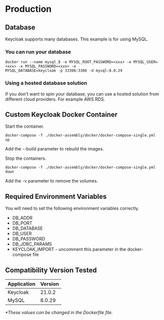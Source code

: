 # Production

## Database

Keycloak supports many databases. This example is for using MySQL.

### You can run your database

```
docker run --name mysql_8 -e MYSQL_ROOT_PASSWORD=<xxx> -e MYSQL_USER=<xxx> -e MYSQL_PASSWORD=<xxx> -e 
MYSQL_DATABASE=keycloak -p 33306:3306 -d mysql:8.0.29
```

### Using a hosted database solution

If you don't want to spin your database, you can use a hosted solution from different cloud providers. For
example AWS RDS.

## Custom Keycloak Docker Container

Start the container.

```
docker-compose -f ./docker-assembly/docker/docker-compose-single.yml up
```

Add the --build parameter to rebuild the images.

Stop the containers.

```
docker-compose -f ./docker-assembly/docker/docker-compose-single.yml down
```

Add the -v parameter to remove the volumes.

## Required Environment Variables

You will need to set the following environment variables correctly.

- DB_ADDR
- DB_PORT
- DB_DATABASE
- DB_USER
- DB_PASSWORD
- DB_JDBC_PARAMS
- KEYCLOAK_IMPORT - uncomment this parameter in the docker-compose file

## Compatibility Version Tested

| Application | Version |
|-------------|---------|
| Keycloak    | 21.0.2  |
| MySQL       | 8.0.29  |

_*These values can be changed in the Dockerfile file._
